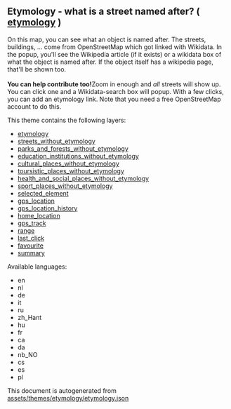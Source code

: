 [//]: # (WARNING: this file is automatically generated. Please find the sources at the bottom and edit those sources)

 Etymology - what is a street named after? ( [etymology](https://mapcomplete.org/etymology) ) 
----------------------------------------------------------------------------------------------



On this map, you can see what an object is named after. The streets, buildings, ... come from OpenStreetMap which got linked with Wikidata. In the popup, you'll see the Wikipedia article (if it exists) or a wikidata box of what the object is named after. If the object itself has a wikipedia page, that'll be shown too.<br/><br/><b>You can help contribute too!</b>Zoom in enough and <i>all</i> streets will show up. You can click one and a Wikidata-search box will popup. With a few clicks, you can add an etymology link. Note that you need a free OpenStreetMap account to do this.

This theme contains the following layers:



  - [etymology](../Layers/etymology.md)
  - [streets_without_etymology](../Layers/streets_without_etymology.md)
  - [parks_and_forests_without_etymology](../Layers/parks_and_forests_without_etymology.md)
  - [education_institutions_without_etymology](../Layers/education_institutions_without_etymology.md)
  - [cultural_places_without_etymology](../Layers/cultural_places_without_etymology.md)
  - [toursistic_places_without_etymology](../Layers/toursistic_places_without_etymology.md)
  - [health_and_social_places_without_etymology](../Layers/health_and_social_places_without_etymology.md)
  - [sport_places_without_etymology](../Layers/sport_places_without_etymology.md)
  - [selected_element](../Layers/selected_element.md)
  - [gps_location](../Layers/gps_location.md)
  - [gps_location_history](../Layers/gps_location_history.md)
  - [home_location](../Layers/home_location.md)
  - [gps_track](../Layers/gps_track.md)
  - [range](../Layers/range.md)
  - [last_click](../Layers/last_click.md)
  - [favourite](../Layers/favourite.md)
  - [summary](../Layers/summary.md)


Available languages:



  - en
  - nl
  - de
  - it
  - ru
  - zh_Hant
  - hu
  - fr
  - ca
  - da
  - nb_NO
  - cs
  - es
  - pl
 

This document is autogenerated from [assets/themes/etymology/etymology.json](https://github.com/pietervdvn/MapComplete/blob/develop/assets/themes/etymology/etymology.json)
